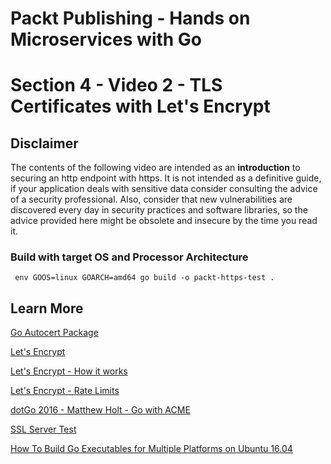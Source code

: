 # Packt Publishing - Hands on Microservices with Go
# Section 4 - Video 2 - TLS Certificates with Let's Encrypt

## Disclaimer

The contents of the following video are intended as an **introduction** to securing an http endpoint with https. It is not intended as a definitive guide, if your application deals with sensitive data consider consulting the advice of a security professional. Also, consider that new vulnerabilities are discovered every day in security practices and software libraries, so the advice provided here might be obsolete and insecure by the time you read it.

### Build with target OS and Processor Architecture

```
 env GOOS=linux GOARCH=amd64 go build -o packt-https-test .

```

## Learn More

[Go Autocert Package](golang.org/x/crypto/acme/autocert)

[Let's Encrypt](https://letsencrypt.org/)

[Let's Encrypt - How it works](https://letsencrypt.org/how-it-works/)

[Let's Encrypt - Rate Limits](https://letsencrypt.org/docs/rate-limits/)

[dotGo 2016 - Matthew Holt - Go with ACME](https://www.youtube.com/watch?v=KdX51QJWQTA)

[SSL Server Test](https://www.ssllabs.com/ssltest/)

[How To Build Go Executables for Multiple Platforms on Ubuntu 16.04](https://www.digitalocean.com/community/tutorials/how-to-build-go-executables-for-multiple-platforms-on-ubuntu-16-04)


